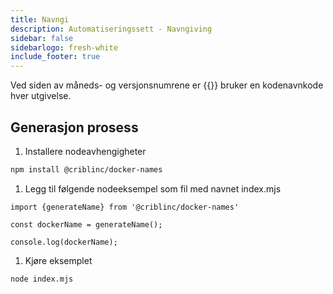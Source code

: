 ```yaml
---
title: Navngi
description: Automatiseringssett - Navngiving
sidebar: false
sidebarlogo: fresh-white
include_footer: true
---
```

Ved siden av måneds- og versjonsnumrene er {{<product-name>}} bruker en kodenavnkode hver utgivelse.

## Generasjon prosess

1. Installere nodeavhengigheter

```bash
npm install @criblinc/docker-names
```

1. Legg til følgende nodeeksempel som fil med navnet index.mjs

```nodejs
import {generateName} from '@criblinc/docker-names'

const dockerName = generateName();

console.log(dockerName);
```

1. Kjøre eksemplet

```bash
node index.mjs
```

